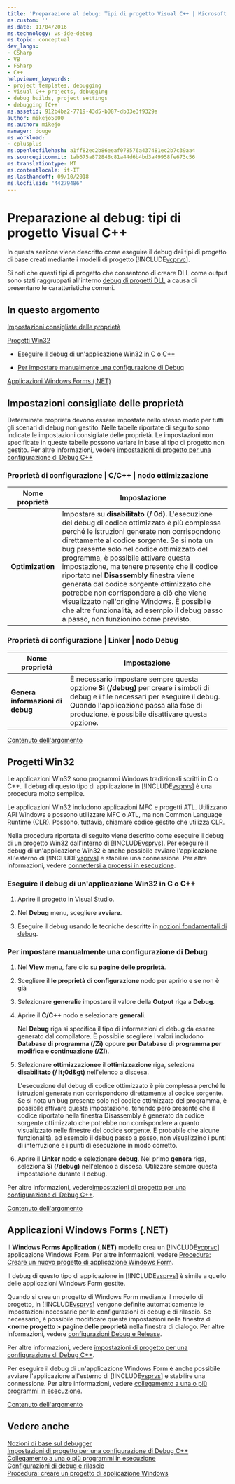 ```yaml
---
title: 'Preparazione al debug: Tipi di progetto Visual C++ | Microsoft Docs'
ms.custom: ''
ms.date: 11/04/2016
ms.technology: vs-ide-debug
ms.topic: conceptual
dev_langs:
- CSharp
- VB
- FSharp
- C++
helpviewer_keywords:
- project templates, debugging
- Visual C++ projects, debugging
- debug builds, project settings
- debugging [C++]
ms.assetid: 912b4ba2-7719-43d5-b087-db33e3f9329a
author: mikejo5000
ms.author: mikejo
manager: douge
ms.workload:
- cplusplus
ms.openlocfilehash: a1ff82ec2b86eeaf078576a437481ec2b7c39aa4
ms.sourcegitcommit: 1ab675a872848c81a44d6b4bd3a49958fe673c56
ms.translationtype: MT
ms.contentlocale: it-IT
ms.lasthandoff: 09/10/2018
ms.locfileid: "44279486"
---
```

# <a name="debugging-preparation-visual-c-project-types"></a>Preparazione al debug: tipi di progetto Visual C++
In questa sezione viene descritto come eseguire il debug dei tipi di progetto di base creati mediante i modelli di progetto [!INCLUDE[vcprvc](../code-quality/includes/vcprvc_md.md)].  
  
 Si noti che questi tipi di progetto che consentono di creare DLL come output sono stati raggruppati all'interno [debug di progetti DLL](../debugger/debugging-dll-projects.md) a causa di presentano le caratteristiche comuni.  
  
##  <a name="BKMK_In_this_topic"></a> In questo argomento  
 [Impostazioni consigliate delle proprietà](#BKMK_Recommended_Property_Settings)  
  
 [Progetti Win32](#BKMK_Win32_Projects)  
  
-   [Eseguire il debug di un'applicazione Win32 in C o C++](#BKMK_To_debug_a_C_or_C___Win32_application)  
  
-   [Per impostare manualmente una configurazione di Debug](#BKMK_To_manually_set_a_Debug_configuration)  
  
 [Applicazioni Windows Forms (.NET)](#BKMK_Windows_Forms_Applications___NET_)  
  
##  <a name="BKMK_Recommended_Property_Settings"></a> Impostazioni consigliate delle proprietà  
 Determinate proprietà devono essere impostate nello stesso modo per tutti gli scenari di debug non gestito. Nelle tabelle riportate di seguito sono indicate le impostazioni consigliate delle proprietà. Le impostazioni non specificate in queste tabelle possono variare in base al tipo di progetto non gestito. Per altre informazioni, vedere [impostazioni di progetto per una configurazione di Debug C++](../debugger/project-settings-for-a-cpp-debug-configuration.md)  
  
### <a name="configuration-properties-124-cc-124-optimization-node"></a>Proprietà di configurazione &#124; C/C++ &#124; nodo ottimizzazione  
  
|Nome proprietà|Impostazione|  
|-------------------|-------------|  
|**Optimization**|Impostare su **disabilitato (/ 0d).** L'esecuzione del debug di codice ottimizzato è più complessa perché le istruzioni generate non corrispondono direttamente al codice sorgente. Se si nota un bug presente solo nel codice ottimizzato del programma, è possibile attivare questa impostazione, ma tenere presente che il codice riportato nel **Disassembly** finestra viene generata dal codice sorgente ottimizzato che potrebbe non corrispondere a ciò che viene visualizzato nell'origine Windows. È possibile che altre funzionalità, ad esempio il debug passo a passo, non funzionino come previsto.|  
  
### <a name="configuration-properties-124-linker-124-debugging-node"></a>Proprietà di configurazione &#124; Linker &#124; nodo Debug  
  
|Nome proprietà|Impostazione|  
|-------------------|-------------|  
|**Genera informazioni di debug**|È necessario impostare sempre questa opzione **Sì (/debug)** per creare i simboli di debug e i file necessari per eseguire il debug. Quando l'applicazione passa alla fase di produzione, è possibile disattivare questa opzione.|  
  
 [Contenuto dell'argomento](../debugger/debugging-preparation-visual-cpp-project-types.md#BKMK_In_this_topic)  
  
##  <a name="BKMK_Win32_Projects"></a> Progetti Win32  
 Le applicazioni Win32 sono programmi Windows tradizionali scritti in C o C++. Il debug di questo tipo di applicazione in [!INCLUDE[vsprvs](../code-quality/includes/vsprvs_md.md)] è una procedura molto semplice.  
  
 Le applicazioni Win32 includono applicazioni MFC e progetti ATL. Utilizzano API Windows e possono utilizzare MFC o ATL, ma non Common Language Runtime (CLR). Possono, tuttavia, chiamare codice gestito che utilizza CLR.  
  
 Nella procedura riportata di seguito viene descritto come eseguire il debug di un progetto Win32 dall'interno di [!INCLUDE[vsprvs](../code-quality/includes/vsprvs_md.md)]. Per eseguire il debug di un'applicazione Win32 è anche possibile avviare l'applicazione all'esterno di [!INCLUDE[vsprvs](../code-quality/includes/vsprvs_md.md)] e stabilire una connessione. Per altre informazioni, vedere [connettersi a processi in esecuzione](../debugger/attach-to-running-processes-with-the-visual-studio-debugger.md).  
  
###  <a name="BKMK_To_debug_a_C_or_C___Win32_application"></a> Eseguire il debug di un'applicazione Win32 in C o C++  
  
1.  Aprire il progetto in Visual Studio.  
  
2.  Nel **Debug** menu, scegliere **avviare**.  
  
3.  Eseguire il debug usando le tecniche descritte in [nozioni fondamentali di debug](../debugger/getting-started-with-the-debugger.md).  
  
###  <a name="BKMK_To_manually_set_a_Debug_configuration"></a> Per impostare manualmente una configurazione di Debug  
  
1.  Nel **View** menu, fare clic su **pagine delle proprietà**.  
  
2.  Scegliere il **le proprietà di configurazione** nodo per aprirlo e se non è già  
  
3.  Selezionare **generali**e impostare il valore della **Output** riga a **Debug**.  
  
4.  Aprire il **C/C++** nodo e selezionare **generali**.  
  
     Nel **Debug** riga si specifica il tipo di informazioni di debug da essere generato dal compilatore. È possibile scegliere i valori includono **Database di programma (/Zi)** oppure **per Database di programma per modifica e continuazione (/ZI)**.  
  
5.  Selezionare **ottimizzazione**e il **ottimizzazione** riga, seleziona **disabilitato (/ lt;0d&gt)** nell'elenco a discesa.  
  
     L'esecuzione del debug di codice ottimizzato è più complessa perché le istruzioni generate non corrispondono direttamente al codice sorgente. Se si nota un bug presente solo nel codice ottimizzato del programma, è possibile attivare questa impostazione, tenendo però presente che il codice riportato nella finestra Disassembly è generato da codice sorgente ottimizzato che potrebbe non corrispondere a quanto visualizzato nelle finestre del codice sorgente. È probabile che alcune funzionalità, ad esempio il debug passo a passo, non visualizzino i punti di interruzione e i punti di esecuzione in modo corretto.  
  
6.  Aprire il **Linker** nodo e selezionare **debug**. Nel primo **genera** riga, seleziona **Sì (/debug)** nell'elenco a discesa. Utilizzare sempre questa impostazione durante il debug.  
  
 Per altre informazioni, vedere[impostazioni di progetto per una configurazione di Debug C++](../debugger/project-settings-for-a-cpp-debug-configuration.md).  
  
 [Contenuto dell'argomento](../debugger/debugging-preparation-visual-cpp-project-types.md#BKMK_In_this_topic)  
  
##  <a name="BKMK_Windows_Forms_Applications___NET_"></a> Applicazioni Windows Forms (.NET)  
 Il **Windows Forms Application (.NET)** modello crea un [!INCLUDE[vcprvc](../code-quality/includes/vcprvc_md.md)] applicazione Windows Form. Per altre informazioni, vedere [Procedura: Creare un nuovo progetto di applicazione Windows Form](https://docs.microsoft.com/previous-versions/visualstudio/visual-studio-2010/42wc9kk5(v=vs.100)).  
  
 Il debug di questo tipo di applicazione in [!INCLUDE[vsprvs](../code-quality/includes/vsprvs_md.md)] è simile a quello delle applicazioni Windows Form gestite.  
  
 Quando si crea un progetto di Windows Form mediante il modello di progetto, in [!INCLUDE[vsprvs](../code-quality/includes/vsprvs_md.md)] vengono definite automaticamente le impostazioni necessarie per le configurazioni di debug e di rilascio. Se necessario, è possibile modificare queste impostazioni nella finestra di  **\<nome progetto > pagine delle proprietà** nella finestra di dialogo. Per altre informazioni, vedere [configurazioni Debug e Release](../debugger/how-to-set-debug-and-release-configurations.md).  
  
 Per altre informazioni, vedere [impostazioni di progetto per una configurazione di Debug C++](../debugger/project-settings-for-a-cpp-debug-configuration.md).  
  
 Per eseguire il debug di un'applicazione Windows Form è anche possibile avviare l'applicazione all'esterno di [!INCLUDE[vsprvs](../code-quality/includes/vsprvs_md.md)] e stabilire una connessione. Per altre informazioni, vedere [collegamento a una o più programmi in esecuzione](../debugger/attach-to-running-processes-with-the-visual-studio-debugger.md).  
  
 [Contenuto dell'argomento](../debugger/debugging-preparation-visual-cpp-project-types.md#BKMK_In_this_topic)  
  
## <a name="see-also"></a>Vedere anche  
 [Nozioni di base sul debugger](../debugger/getting-started-with-the-debugger.md)   
 [Impostazioni di progetto per una configurazione di Debug C++](../debugger/project-settings-for-a-cpp-debug-configuration.md)   
 [Collegamento a una o più programmi in esecuzione](../debugger/attach-to-running-processes-with-the-visual-studio-debugger.md)   
 [Configurazioni di debug e rilascio](../debugger/how-to-set-debug-and-release-configurations.md)   
 [Procedura: creare un progetto di applicazione Windows](https://docs.microsoft.com/previous-versions/visualstudio/visual-studio-2010/42wc9kk5(v=vs.100))